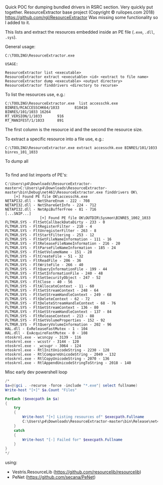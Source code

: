 ﻿Quick POC for dumping bundled drivers in RSRC section. Very quickly put together.
ResourceExtractor base project (Copyright © ruilopes.com 2018) https://github.com/rgl/ResourceExtractor
Was missing some functionality so I added to it.

This lists and extract the resources embedded inside an PE file (`.exe`, `.dll`, `.sys`).

General usage:
```
C:\TOOLING\ResourceExtractor.exe

USAGE:

ResourceExtractor list <executable>
ResourceExtractor extract <executable> <id> <extract to file name>
ResourceExtractor dump <executable> <output directory>
ResourceExtractor finddrivers <directory to recurse>
```

To list the resources use, e.g.:
```
C:\TOOLING\ResourceExtractor.exe  list accesschk.exe
BINRES/RCACCESSCHK64/1033       810416
BINRES/101/1033 16264
RT_VERSION/1/1033       916
RT_MANIFEST/1/1033      891
```
The first column is the resource id and the second the resource size.


To extract a specific resource into a file use, e.g.:
```
C:\TOOLING\ResourceExtractor.exe extract accesschk.exe BINRES/101/1033 binres_101_1033
```

To dump all 
```
```


To find and list imports of PE's:
```
C:\Users\p4\Downloads\ResourceExtractor-master>C:\Users\p4\Downloads\ResourceExtractor-master\bin\Debug\net461\ResourceExtractor.exe finddrivers OK\
    [+] Found PE file OK\accesschk.exe
NETAPI32.dll - NetShareEnum - 222 - 708
NETAPI32.dll - NetShareGetInfo - 224 - 712
NETAPI32.dll - NetApiBufferFree - 81 - 716
[...SNIP...]
                [+] Found PE file OK\OUTDIR\Sysmon\BINRES_1002_1033
FLTMGR.SYS - FltSetCallbackDataDirty - 233 - 0
FLTMGR.SYS - FltRegisterFilter - 210 - 4
FLTMGR.SYS - FltUnregisterFilter - 263 - 8
FLTMGR.SYS - FltStartFiltering - 253 - 12
FLTMGR.SYS - FltGetFileNameInformation - 111 - 16
FLTMGR.SYS - FltReleaseFileNameInformation - 216 - 20
FLTMGR.SYS - FltParseFileNameInformation - 185 - 24
FLTMGR.SYS - FltGetVolumeName - 151 - 28
FLTMGR.SYS - FltCreateFile - 51 - 32
FLTMGR.SYS - FltReadFile - 206 - 36
FLTMGR.SYS - FltWriteFile - 266 - 40
FLTMGR.SYS - FltQueryInformationFile - 199 - 44
FLTMGR.SYS - FltSetInformationFile - 240 - 48
FLTMGR.SYS - FltSetSecurityObject - 247 - 52
FLTMGR.SYS - FltClose - 40 - 56
FLTMGR.SYS - FltAllocateContext - 11 - 60
FLTMGR.SYS - FltSetStreamContext - 248 - 64
FLTMGR.SYS - FltSetStreamHandleContext - 249 - 68
FLTMGR.SYS - FltDeleteContext - 62 - 72
FLTMGR.SYS - FltDeleteStreamHandleContext - 68 - 76
FLTMGR.SYS - FltGetStreamContext - 136 - 80
FLTMGR.SYS - FltGetStreamHandleContext - 137 - 84
FLTMGR.SYS - FltReleaseContext - 213 - 88
FLTMGR.SYS - FltGetVolumeProperties - 152 - 92
FLTMGR.SYS - FltQueryVolumeInformation - 202 - 96
HAL.dll - ExReleaseFastMutex - 1 - 104
HAL.dll - ExAcquireFastMutex - 0 - 108
ntoskrnl.exe - wcsncpy - 3139 - 116
ntoskrnl.exe - wcsstr - 3144 - 120
ntoskrnl.exe - _wcsupr - 3064 - 124
ntoskrnl.exe - RtlInitUnicodeString - 2230 - 128
ntoskrnl.exe - RtlCompareUnicodeString - 2049 - 132
ntoskrnl.exe - RtlCopyUnicodeString - 2070 - 136
ntoskrnl.exe - RtlAppendUnicodeStringToString - 2018 - 140
```

Misc early dev powershell loop
```powershell
/*
$a=@(gci . -recurse -force -include "*.exe"| select fullname)
Write-host "[+]" $a.Count "Files"

ForEach ($execpath in $a)
{
	try 
	{
		Write-host "[+] Listing resources of" $execpath.Fullname
		C:\Users\p4\Downloads\ResourceExtractor-master\bin\Release\net461\ResourceExtractor.exe dump $execpath.Fullname OUTDIR
	} 
	catch 
	{
		Write-host "[-] Failed for" $execpath.Fullname
	}
}
*/
```

using:
- Vestris.ResourceLib (https://github.com/resourcelib/resourcelib) 
- PeNet (https://github.com/secana/PeNet)